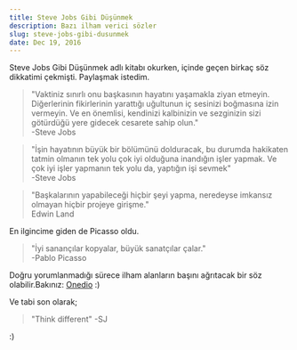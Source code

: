 ```yaml
---
title: Steve Jobs Gibi Düşünmek
description: Bazı ilham verici sözler
slug: steve-jobs-gibi-dusunmek
date: Dec 19, 2016
---
```


Steve Jobs Gibi Düşünmek adlı kitabı okurken, içinde geçen birkaç söz dikkatimi çekmişti. Paylaşmak istedim.

> "Vaktiniz sınırlı onu başkasının hayatını yaşamakla ziyan etmeyin. Diğerlerinin fikirlerinin yarattığı uğultunun iç
> sesinizi boğmasına izin vermeyin. Ve en önemlisi, kendinizi kalbinizin ve sezginizin sizi götürdüğü yere gidecek cesarete sahip olun."<br>-Steve Jobs

> "İşin hayatının büyük bir bölümünü dolduracak, bu durumda hakikaten tatmin olmanın tek yolu çok iyi olduğuna inandığın işler yapmak.
> Ve çok iyi işler yapmanın tek yolu da, yaptığın işi sevmek" <br> -Steve Jobs

> "Başkalarının yapabileceği hiçbir şeyi yapma,
> neredeyse imkansız olmayan hiçbir projeye girişme." <br>Edwin Land

En ilgincime giden de Picasso oldu.

> "İyi sanançılar kopyalar, büyük sanatçılar çalar." <br>-Pablo Picasso

Doğru yorumlanmadığı sürece ilham alanların başını ağrıtacak bir söz olabilir.Bakınız: [Onedio](ttps://onedio.com/haber/-iyi-sanatcilar-kopyalar-muhtesem-sanatcilar-calar-sozune-fazlaca-kapilmis-20-sanatci-729554) :)

Ve tabi son olarak;

> "Think different" -SJ

:)
